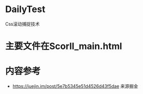 # DailyTest
Css滚动捕捉技术
# 主要文件在Scorll_main.html
# 内容参考
  - https://juejin.im/post/5e7b5345e51d4526d43f5dae 来源掘金
